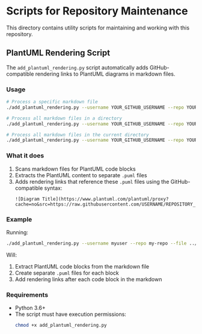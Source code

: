 # Scripts for Repository Maintenance

This directory contains utility scripts for maintaining and working with this repository.

## PlantUML Rendering Script

The `add_plantuml_rendering.py` script automatically adds GitHub-compatible rendering links to PlantUML diagrams in markdown files.

### Usage

```bash
# Process a specific markdown file
./add_plantuml_rendering.py --username YOUR_GITHUB_USERNAME --repo YOUR_REPO_NAME --file path/to/file.md

# Process all markdown files in a directory
./add_plantuml_rendering.py --username YOUR_GITHUB_USERNAME --repo YOUR_REPO_NAME --dir path/to/directory

# Process all markdown files in the current directory
./add_plantuml_rendering.py --username YOUR_GITHUB_USERNAME --repo YOUR_REPO_NAME
```

### What it does

1. Scans markdown files for PlantUML code blocks
2. Extracts the PlantUML content to separate `.puml` files
3. Adds rendering links that reference these `.puml` files using the GitHub-compatible syntax:
   ```
   ![Diagram Title](https://www.plantuml.com/plantuml/proxy?cache=no&src=https://raw.githubusercontent.com/USERNAME/REPOSITORY_NAME/main/path/to/diagram.puml)
   ```

### Example

Running:
```bash
./add_plantuml_rendering.py --username myuser --repo my-repo --file ../topics/Database\ Performance\ for\ Large\ Datasets_.md
```

Will:
1. Extract PlantUML code blocks from the markdown file
2. Create separate `.puml` files for each block
3. Add rendering links after each code block in the markdown

### Requirements

- Python 3.6+
- The script must have execution permissions:
  ```bash
  chmod +x add_plantuml_rendering.py
  ``` 